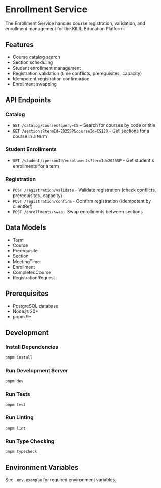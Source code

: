 # Enrollment Service

The Enrollment Service handles course registration, validation, and enrollment management for the KILIL Education Platform.

## Features

- Course catalog search
- Section scheduling
- Student enrollment management
- Registration validation (time conflicts, prerequisites, capacity)
- Idempotent registration confirmation
- Enrollment swapping

## API Endpoints

### Catalog

- `GET /catalog/courses?query=CS` - Search for courses by code or title
- `GET /sections?termId=2025SP&courseId=CS120` - Get sections for a course in a term

### Student Enrollments

- `GET /student/:personId/enrollments?termId=2025SP` - Get student's enrollments for a term

### Registration

- `POST /registration/validate` - Validate registration (check conflicts, prerequisites, capacity)
- `POST /registration/confirm` - Confirm registration (idempotent by clientRef)
- `POST /enrollments/swap` - Swap enrollments between sections

## Data Models

- Term
- Course
- Prerequisite
- Section
- MeetingTime
- Enrollment
- CompletedCourse
- RegistrationRequest

## Prerequisites

- PostgreSQL database
- Node.js 20+
- pnpm 9+

## Development

### Install Dependencies

```bash
pnpm install
```

### Run Development Server

```bash
pnpm dev
```

### Run Tests

```bash
pnpm test
```

### Run Linting

```bash
pnpm lint
```

### Run Type Checking

```bash
pnpm typecheck
```

## Environment Variables

See `.env.example` for required environment variables.